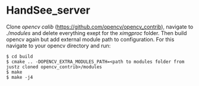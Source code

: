 # HandSee_server
Clone *opencv calib* (https://github.com/opencv/opencv_contrib), navigate to *./modules* and delete everything exept for the *ximgproc* folder.
Then build opencv again but add external module path to configuration. For this navigate to your opencv directory and run:
```
$ cd build
$ cmake .. -DOPENCV_EXTRA_MODULES_PATH=<path to modules folder from justz cloned opencv_contrib>/modules
$ make 
$ make -j4
```